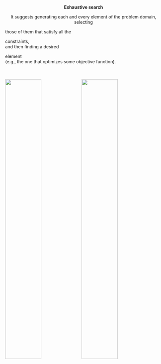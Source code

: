 <p align="center">
    
</p>

<p align="center">
    <strong>Exhaustive search</strong>
</p>
<p align="center">
 It suggests generating each and every element of the problem domain,<br /> selecting

those of them that satisfy all the

constraints, <br />and then finding a desired

element <br />(e.g., the one that optimizes some objective function).

<br />
<br />

<img width="48%" src="">
<img width="48%" src="">

</p>
<br />
